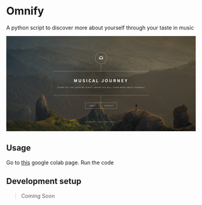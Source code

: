 # Omnify
A python script to discover more about yourself through your taste in music

![](images/header.png)

## Usage

Go to [this](https://colab.research.google.com/drive/1vAq5ZFhfeA5_SriMAbcXZX11c56hAP5f#scrollTo=CEJ3g6BnKtYy&forceEdit=true&offline=true&sandboxMode=true) google colab page.
Run the code

## Development setup

> Coming Soon
